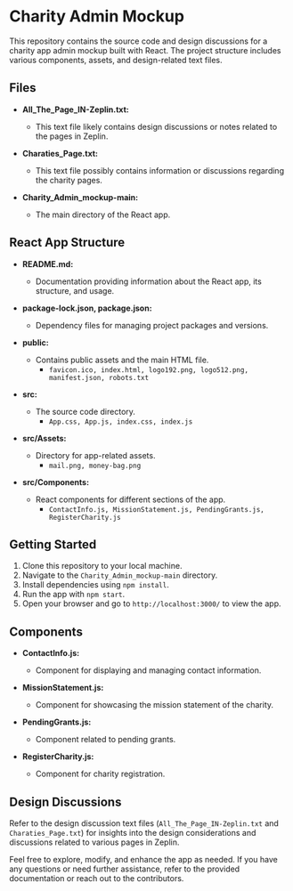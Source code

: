 # Charity Admin Mockup

This repository contains the source code and design discussions for a charity app admin mockup built with React. The project structure includes various components, assets, and design-related text files.

## Files

- **All_The_Page_IN-Zeplin.txt:**
  - This text file likely contains design discussions or notes related to the pages in Zeplin.

- **Charaties_Page.txt:**
  - This text file possibly contains information or discussions regarding the charity pages.

- **Charity_Admin_mockup-main:**
  - The main directory of the React app.

## React App Structure

- **README.md:**
  - Documentation providing information about the React app, its structure, and usage.

- **package-lock.json, package.json:**
  - Dependency files for managing project packages and versions.

- **public:**
  - Contains public assets and the main HTML file.
    - `favicon.ico, index.html, logo192.png, logo512.png, manifest.json, robots.txt`

- **src:**
  - The source code directory.
    - `App.css, App.js, index.css, index.js`

- **src/Assets:**
  - Directory for app-related assets.
    - `mail.png, money-bag.png`

- **src/Components:**
  - React components for different sections of the app.
    - `ContactInfo.js, MissionStatement.js, PendingGrants.js, RegisterCharity.js`

## Getting Started

1. Clone this repository to your local machine.
2. Navigate to the `Charity_Admin_mockup-main` directory.
3. Install dependencies using `npm install`.
4. Run the app with `npm start`.
5. Open your browser and go to `http://localhost:3000/` to view the app.

## Components

- **ContactInfo.js:**
  - Component for displaying and managing contact information.

- **MissionStatement.js:**
  - Component for showcasing the mission statement of the charity.

- **PendingGrants.js:**
  - Component related to pending grants.

- **RegisterCharity.js:**
  - Component for charity registration.

## Design Discussions

Refer to the design discussion text files (`All_The_Page_IN-Zeplin.txt` and `Charaties_Page.txt`) for insights into the design considerations and discussions related to various pages in Zeplin.

Feel free to explore, modify, and enhance the app as needed. If you have any questions or need further assistance, refer to the provided documentation or reach out to the contributors.
